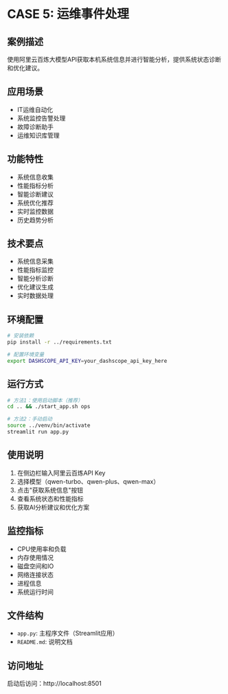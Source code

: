 # CASE 5: 运维事件处理

## 案例描述
使用阿里云百炼大模型API获取本机系统信息并进行智能分析，提供系统状态诊断和优化建议。

## 应用场景
- IT运维自动化
- 系统监控告警处理
- 故障诊断助手
- 运维知识库管理

## 功能特性
- 系统信息收集
- 性能指标分析
- 智能诊断建议
- 系统优化推荐
- 实时监控数据
- 历史趋势分析

## 技术要点
- 系统信息采集
- 性能指标监控
- 智能分析诊断
- 优化建议生成
- 实时数据处理

## 环境配置
```bash
# 安装依赖
pip install -r ../requirements.txt

# 配置环境变量
export DASHSCOPE_API_KEY=your_dashscope_api_key_here
```

## 运行方式
```bash
# 方法1：使用启动脚本（推荐）
cd .. && ./start_app.sh ops

# 方法2：手动启动
source ../venv/bin/activate
streamlit run app.py
```

## 使用说明
1. 在侧边栏输入阿里云百炼API Key
2. 选择模型（qwen-turbo、qwen-plus、qwen-max）
3. 点击"获取系统信息"按钮
4. 查看系统状态和性能指标
5. 获取AI分析建议和优化方案

## 监控指标
- CPU使用率和负载
- 内存使用情况
- 磁盘空间和IO
- 网络连接状态
- 进程信息
- 系统运行时间

## 文件结构
- `app.py`: 主程序文件（Streamlit应用）
- `README.md`: 说明文档

## 访问地址
启动后访问：http://localhost:8501 